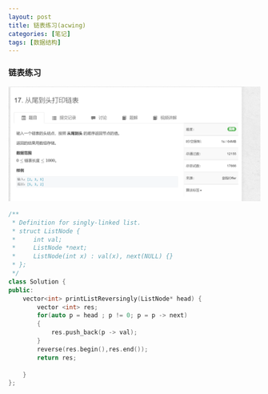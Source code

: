 ```yaml
---
layout: post
title: 链表练习(acwing)
categories: [笔记]
tags: [数据结构]
---
```


### 链表练习

![image-20220405113835049](../assets/blog_res/%E9%93%BE%E8%A1%A8%E7%BB%83%E4%B9%A0.assets/image-20220405113835049.png)

```c++
/**
 * Definition for singly-linked list.
 * struct ListNode {
 *     int val;
 *     ListNode *next;
 *     ListNode(int x) : val(x), next(NULL) {}
 * };
 */
class Solution {
public:
    vector<int> printListReversingly(ListNode* head) {
        vector <int> res;
        for(auto p = head ; p != 0; p = p -> next)
        {
            res.push_back(p -> val);
        }
        reverse(res.begin(),res.end());
        return res;
        
    }
};
```

